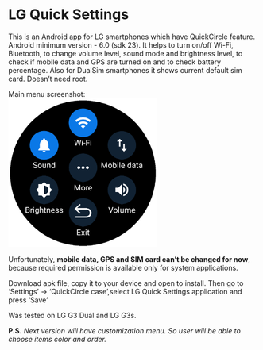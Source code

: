 # LG Quick Settings

This is an Android app for LG smartphones  which have QuickCircle feature. Android minimum version - 6.0 (sdk 23). It helps to turn on/off Wi-Fi, Bluetooth, to change volume level, sound mode and brightness level, to check if mobile data and GPS are turned on and to check battery percentage. Also for DualSim smartphones it shows current default sim card. Doesn’t need root.

Main menu screenshot:<br>
<img src="screenshots/main-menu.png" width="300" alt="Main menu">

Unfortunately, **mobile data, GPS and SIM card can’t be changed for now**, because required permission is available only for system applications.

Download apk file, copy it to your device and open to install. Then go to ‘Settings’ -> ‘QuickCircle case’,select LG Quick Settings application and press ‘Save’ 

Was tested on LG G3 Dual and LG G3s.

**P.S.** *Next version will have customization menu. So user will be able to choose items color and order.*
